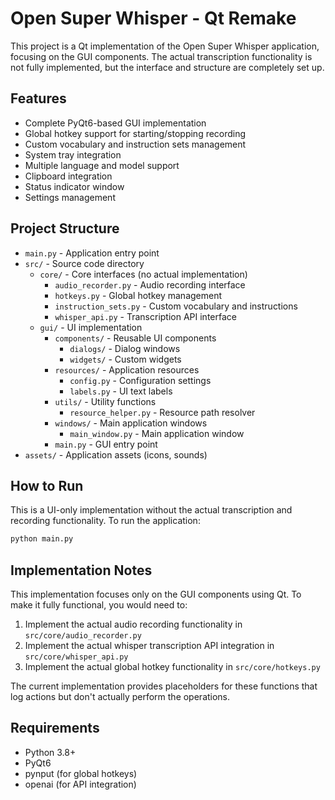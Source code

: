 # Open Super Whisper - Qt Remake

This project is a Qt implementation of the Open Super Whisper application, focusing on the GUI components. The actual transcription functionality is not fully implemented, but the interface and structure are completely set up.

## Features

- Complete PyQt6-based GUI implementation 
- Global hotkey support for starting/stopping recording
- Custom vocabulary and instruction sets management
- System tray integration
- Multiple language and model support
- Clipboard integration
- Status indicator window
- Settings management

## Project Structure

- `main.py` - Application entry point
- `src/` - Source code directory
  - `core/` - Core interfaces (no actual implementation)
    - `audio_recorder.py` - Audio recording interface
    - `hotkeys.py` - Global hotkey management
    - `instruction_sets.py` - Custom vocabulary and instructions
    - `whisper_api.py` - Transcription API interface
  - `gui/` - UI implementation
    - `components/` - Reusable UI components
      - `dialogs/` - Dialog windows
      - `widgets/` - Custom widgets
    - `resources/` - Application resources
      - `config.py` - Configuration settings
      - `labels.py` - UI text labels
    - `utils/` - Utility functions
      - `resource_helper.py` - Resource path resolver
    - `windows/` - Main application windows
      - `main_window.py` - Main application window
    - `main.py` - GUI entry point
- `assets/` - Application assets (icons, sounds)

## How to Run

This is a UI-only implementation without the actual transcription and recording functionality. To run the application:

```bash
python main.py
```

## Implementation Notes

This implementation focuses only on the GUI components using Qt. To make it fully functional, you would need to:

1. Implement the actual audio recording functionality in `src/core/audio_recorder.py`
2. Implement the actual whisper transcription API integration in `src/core/whisper_api.py`
3. Implement the actual global hotkey functionality in `src/core/hotkeys.py`

The current implementation provides placeholders for these functions that log actions but don't actually perform the operations.

## Requirements

- Python 3.8+
- PyQt6
- pynput (for global hotkeys)
- openai (for API integration)
